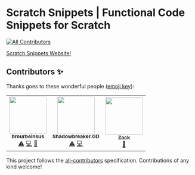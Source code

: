 # Scratch Snippets | Functional Code Snippets for Scratch
<!-- ALL-CONTRIBUTORS-BADGE:START - Do not remove or modify this section -->
[![All Contributors](https://img.shields.io/badge/all_contributors-3-orange.svg?style=flat-square)](#contributors-)
<!-- ALL-CONTRIBUTORS-BADGE:END -->
[Scratch Snippets Website!](https://scratch-snippets.github.io)

## Contributors ✨

Thanks goes to these wonderful people ([emoji key](https://allcontributors.org/docs/en/emoji-key)):

<!-- ALL-CONTRIBUTORS-LIST:START - Do not remove or modify this section -->
<!-- prettier-ignore-start -->
<!-- markdownlint-disable -->
<table>
  <tr>
    <td align="center"><a href="https://scratch.mit.edu/users/brourbeinsus/"><img src="https://avatars.githubusercontent.com/u/79854224?v=4?s=100" width="100px;" alt=""/><br /><sub><b>brourbeinsus</b></sub></a><br /><a href="https://github.com/Scratch-Snippets/scratch-snippets.github.io/commits?author=brourbeinsus" title="Tests">⚠️</a> <a href="https://github.com/Scratch-Snippets/scratch-snippets.github.io/commits?author=brourbeinsus" title="Code">💻</a> <a href="#ideas-brourbeinsus" title="Ideas, Planning, & Feedback">🤔</a></td>
    <td align="center"><a href="https://www.youtube.com/channel/UCjVX6g54M1dFtliUGy4kvsw/videos"><img src="https://avatars.githubusercontent.com/u/78216950?v=4?s=100" width="100px;" alt=""/><br /><sub><b>Shadowbreaker GD</b></sub></a><br /><a href="https://github.com/Scratch-Snippets/scratch-snippets.github.io/commits?author=ShadowbreakerGD" title="Tests">⚠️</a> <a href="https://github.com/Scratch-Snippets/scratch-snippets.github.io/commits?author=ShadowbreakerGD" title="Code">💻</a></td>
    <td align="center"><a href="https://github.com/NotDiamondZ"><img src="https://avatars.githubusercontent.com/u/83427897?v=4?s=100" width="100px;" alt=""/><br /><sub><b>Zack</b></sub></a><br /><a href="https://github.com/Scratch-Snippets/scratch-snippets.github.io/issues?q=author%3ANotDiamondZ" title="Bug reports">🐛</a></td>
  </tr>
</table>

<!-- markdownlint-restore -->
<!-- prettier-ignore-end -->

<!-- ALL-CONTRIBUTORS-LIST:END -->

This project follows the [all-contributors](https://github.com/all-contributors/all-contributors) specification. Contributions of any kind welcome!